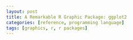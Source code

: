 ```yaml
---
layout: post
title: A Remarkable R Graphic Package: ggplot2
categories: [reference, programming language]
tags: [graphics, r, r packages]
---
```


